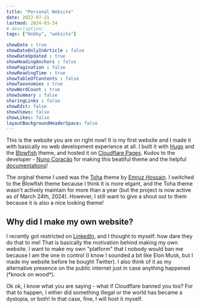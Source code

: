 ```yaml
---
title: "Personal Website"
date: 2022-07-21 
lastmod: 2024-03-24
# description: 
tags: ["Hobby", "website"]

showDate : true
showDateOnlyInArticle : false
showDateUpdated : true
showHeadingAnchors : false
showPagination : false
showReadingTime : true
showTableOfContents : false
showTaxonomies : true 
showWordCount : true
showSummary : false
sharingLinks : false
showEdit: false
showViews: false
showLikes: false
layoutBackgroundHeaderSpace: false
---
```


This is the website you are on right now! It is my first website and I made it with basically no web development experience at all. I built it with [Hugo](https://gohugo.io/) and the [Blowfish](https://github.com/nunocoracao/blowfish) theme, and hosted it on [Cloudflare Pages](https://pages.cloudflare.com). Kudos to the developer - [Nuno Coração](https://github.com/nunocoracao) for making this beatiful theme and the helpful [documentations](https://blowfish.page/docs/)!

The orginal theme I used was the [Toha](https://github.com/hugo-toha/toha) theme by [Emruz Hossain](https://github.com/hossainemruz). I switched to the Blowfish theme because I think it is more elgant, and the Toha theme wasn't actively maintain for more than a year (but the project is now active as of March 24th, 2024). However, I still want to give a shout out to them because it is also a nice looking theme!


## Why did I make my own website?
I recently got restricted on [LinkedIn](https://www.linkedin.com/in/techno-marcus), and I thought to myself: how dare they do that to me! That is basically the motivation behind making my own website. I want to make my own "platform" that I nobody would ban me because I am the one in control (I know I sounded a bit like Elon Musk, but I made my website before he bought Twitter). I also think of it as my alternative presence on the public internet just in case anything happened (\*knock on wood*). 

Ok ok, I know what you are saying - what if Cloudflare banned you too? For that to happen, I either did something illegal or the world has became a dystopia, or both! In that case, fine, I will host it myself.